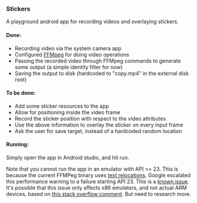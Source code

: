 ### Stickers

A playground android app for recording videos and overlaying stickers.

#### Done:

- Recording video via the system camera app
- Configured [FFMpeg](https://github.com/writingminds/ffmpeg-android-java) for doing video operations
- Passing the recorded video through FFMpeg commands to generate some output (a simple identity filter for now)
- Saving the output to disk (hardcoded to "copy.mp4" in the external disk root)

#### To be done:

- Add some sticker resources to the app
- Allow for positioning inside the video frame
- Record the sticker position with respect to the video attributes
- Use the above information to overlay the sticker on every input frame
- Ask the user for save target, instead of a hardcoded random location


#### Running:

Simply open the app in Android studio, and hit run. 

Note that you cannot run the app in an emulator with API >= 23. This is because the current FFMPeg binary uses [text relocations](https://android.googlesource.com/platform/bionic/+/master/android-changes-for-ndk-developers.md#text-relocations-enforced-for-api-level-23). Google escalated this performance warning to a failure starting API 23. This is a [known issue](https://issuetracker.google.com/issues/37067983). It's possible that this issue only affects x86 emulators, and not actual ARM devices, based on [this stack overflow comment](https://stackoverflow.com/a/50207091). But need to research more. 